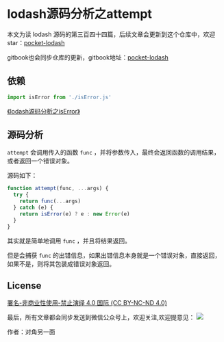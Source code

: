 # lodash源码分析之attempt

本文为读 lodash 源码的第三百四十四篇，后续文章会更新到这个仓库中，欢迎 star：[pocket-lodash](https://github.com/yeyuqiudeng/pocket-lodash)

gitbook也会同步仓库的更新，gitbook地址：[pocket-lodash](https://www.gitbook.com/book/yeyuqiudeng/pocket-lodash/details)

## 依赖

```javascript
import isError from './isError.js'
```

[《lodash源码分析之isError》](./isError.md)

## 源码分析

`attempt` 会调用传入的函数 `func` ，并将参数传入，最终会返回函数的调用结果，或者返回一个错误对象。

源码如下：

```javascript
function attempt(func, ...args) {
  try {
    return func(...args)
  } catch (e) {
    return isError(e) ? e : new Error(e)
  }
}
```

其实就是简单地调用 `func` ，并且将结果返回。

但是会捕获 `func` 的出错信息，如果出错信息本身就是一个错误对象，直接返回，如果不是，则将其包装成错误对象返回。

## License 

[署名-非商业性使用-禁止演绎 4.0 国际 (CC BY-NC-ND 4.0)](http://creativecommons.org/licenses/by-nc-nd/4.0/)

最后，所有文章都会同步发送到微信公众号上，欢迎关注,欢迎提意见：  ![](https://raw.githubusercontent.com/yeyuqiudeng/resource/master/images/qrcode_front-end-article.jpg) 

作者：对角另一面 

